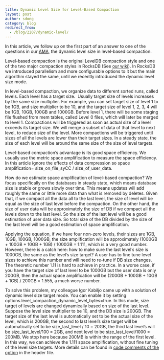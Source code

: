 ```yaml
---
title: Dynamic Level Size for Level-Based Compaction
layout: post
author: sdong
category: blog
redirect_from:
  - /blog/2207/dynamic-level/
---
```


In this article, we follow up on the first part of an answer to one of the questions in our [AMA](https://www.reddit.com/r/IAmA/comments/3de3cv/we_are_rocksdb_engineering_team_ask_us_anything/ct4a8tb), the dynamic level size in level-based compaction.

<!--truncate-->

Level-based compaction is the original LevelDB compaction style and one of the two major compaction styles in RocksDB (See [our wiki](https://github.com/facebook/rocksdb/wiki/RocksDB-Basics#multi-threaded-compactions)). In RocksDB we introduced parallelism and more configurable options to it but the main algorithm stayed the same, until we recently introduced the dynamic level size mode.


In level-based compaction, we organize data to different sorted runs, called levels. Each level has a target size.  Usually target size of levels increases by the same size multiplier. For example, you can set target size of level 1 to be 1GB, and size multiplier to be 10, and the target size of level 1, 2, 3, 4 will be 1GB, 10GB, 100GB and 1000GB. Before level 1, there will be some staging file flushed from mem tables, called Level 0 files, which will later be merged to level 1. Compactions will be triggered as soon as actual size of a level exceeds its target size. We will merge a subset of data of that level to next level, to reduce size of the level. More compactions will be triggered until sizes of all the levels are lower than their target sizes. In a steady state, the size of each level will be around the same size of the size of level targets.


Level-based compaction’s advantage is its good space efficiency. We usually use the metric space amplification to measure the space efficiency. In this article ignore the effects of data compression so space amplification= size_on_file_syCC / size_of_user_data.


How do we estimate space amplification of level-based compaction? We focus specifically on the databases in steady state, which means database size is stable or grows slowly over time. This means updates will add roughly the same or little more data than what is removed by deletes. Given that, if we compact all the data all to the last level, the size of level will be equal as the size of last level before the compaction. On the other hand, the size of user data will be approximately the size of DB if we compact all the levels down to the last level. So the size of the last level will be a good estimation of user data size. So total size of the DB divided by the size of the last level will be a good estimation of space amplification.


Applying the equation, if we have four non-zero levels, their sizes are 1GB, 10GB, 100GB, 1000GB, the size amplification will be approximately (1000GB + 100GB + 10GB + 1GB) / 1000GB = 1.111, which is a very good number. However, there is a catch here: how to make sure the last level’s size is 1000GB, the same as the level’s size target? A user has to fine tune level sizes to achieve this number and will need to re-tune if DB size changes. The theoretic number 1.11 is hard to achieve in practice. In a worse case, if you have the target size of last level to be 1000GB but the user data is only 200GB, then the actual space amplification will be (200GB + 100GB + 10GB + 1GB) / 200GB = 1.555, a much worse number.


To solve this problem, my colleague Igor Kabiljo came up with a solution of dynamic level size target mode. You can enable it by setting options.level_compaction_dynamic_level_bytes=true. In this mode, size target of levels are changed dynamically based on size of the last level. Suppose the level size multiplier to be 10, and the DB size is 200GB. The target size of the last level is automatically set to be the actual size of the level, which is 200GB, the second to last level’s size target will be automatically set to be size_last_level / 10 = 20GB, the third last level’s will be size_last_level/100 = 2GB, and next level to be size_last_level/1000 = 200MB. We stop here because 200MB is within the range of the first level. In this way, we can achieve the 1.111 space amplification, without fine tuning of the level size targets. More details can be found in [code comments of the option](https://github.com/facebook/rocksdb/blob/v3.11/include/rocksdb/options.h#L366-L423) in the header file.
